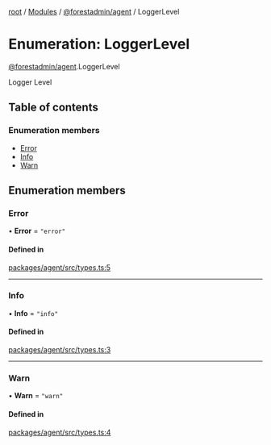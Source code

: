 [root](../README.md) / [Modules](../modules.md) / [@forestadmin/agent](../modules/forestadmin_agent.md) / LoggerLevel

# Enumeration: LoggerLevel

[@forestadmin/agent](../modules/forestadmin_agent.md).LoggerLevel

Logger Level

## Table of contents

### Enumeration members

- [Error](forestadmin_agent.LoggerLevel.md#error)
- [Info](forestadmin_agent.LoggerLevel.md#info)
- [Warn](forestadmin_agent.LoggerLevel.md#warn)

## Enumeration members

### Error

• **Error** = `"error"`

#### Defined in

[packages/agent/src/types.ts:5](https://github.com/ForestAdmin/agent-nodejs/blob/ab7dfd8/packages/agent/src/types.ts#L5)

___

### Info

• **Info** = `"info"`

#### Defined in

[packages/agent/src/types.ts:3](https://github.com/ForestAdmin/agent-nodejs/blob/ab7dfd8/packages/agent/src/types.ts#L3)

___

### Warn

• **Warn** = `"warn"`

#### Defined in

[packages/agent/src/types.ts:4](https://github.com/ForestAdmin/agent-nodejs/blob/ab7dfd8/packages/agent/src/types.ts#L4)
